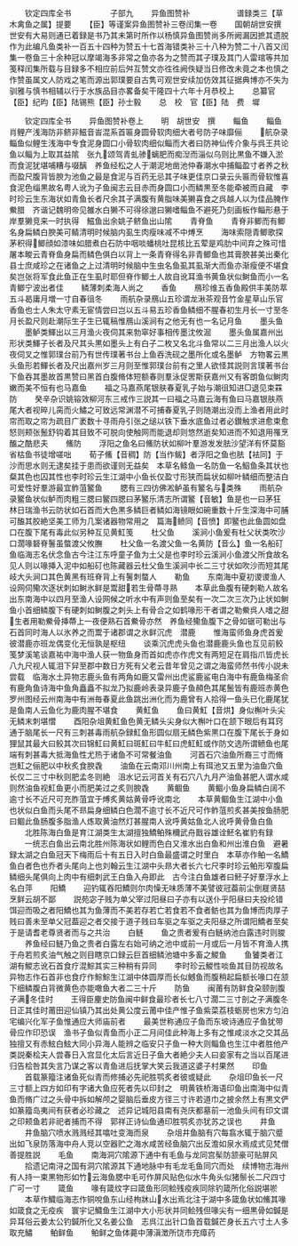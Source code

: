 <!-- { "loadSidebar": true } -->
　　钦定四库全书　　　　　子部九
　　异鱼图赞补　　　　　　谱録类三【草木禽鱼之属】提要
　　【臣】等谨案异鱼图赞补三卷闰集一卷
　　国朝胡世安撰世安有大易则通已着録是书乃其未第时所作以杨慎异鱼图赞尚多所阙漏因摭其遗脱作为此编凡鱼类补一百五十四种为赞五十七首海错类补三十八种为赞二十八首又闰集一卷鱼三十余种冠以摩竭海多非常之鱼亦各为之赞而其子璞及其门人雷琯等共加笺释闰集所载与目録多不相应前后舛互赞文亦徃徃阙佚疑当日修改未竟之本也慎之作赞虽属文人防戏之笔而源出郭璞要自古隽可观世安续加仿效其征据典博亦不失为驯雅与慎书相辅以行于水族品目亦畧备矣干隆四十六年十月恭校上
　　总纂官【臣】纪昀【臣】陆锡熊【臣】孙士毅
　　总　校　官【臣】陆　费　墀













　　钦定四库全书
　　异鱼图赞补卷上
　　明　胡世安　撰
　　鲻鱼
　　鲻鱼肖鲤产浅海防非鲚非鰦音峕混系首匾身圆骨软肉细大者号防子味靡俪
　　航杂录鲻鱼似鲤生浅海中专食泥身圆口小骨软肉细似鲻而大者曰防神仙传介象与呉王共论鱼以鲻为上取其益隂　张九颂驾青虬骖螭肥而痴湼而淄似乌则比黒鱼不嫌入淤而食泥犹堪哺糟与啜醨　养鱼经松之人于潮泥地凿池仲春潮水中捕鲻盈寸者养之秋而盈尺腹背皆腴为池鱼之最是食泥与百药无忌其子味更佳京口录云头匾而骨软惟喜食泥色缁黒故名粤人讹为子鱼闽志云目赤而身圆口小而鳞黒至冬能牵被而自藏　李时珍云生东海状如青鱼长者尺余其子满腹有黄脂味美獭喜食之呉越人以为佳品腌作鮝腊　齐谐记魏明帝见雒水白獭不可得徐邈曰獭嗜鲻鱼不避死乃刻画板作鲻形悬于岸羣獭竞来一时执得　鰦鱼出余姚子鲚鱼出山隂
　　青脊鱼
　　青脊非鲫而有鲫名身扁鳞白腴美可鲭清明时候脑内虱生肉瘦味减不中煿烹
　　海味索隠青鲫歌探茅积得鲫顔如漆味如腊煮白石防中咽啖蟠桃吐昆核比五荤是鸡肋中间弃之殊可惜屠本畯云青脊鱼身扁而鳞色俱白以背上一条青脊得名非青鲫鱼也其膏腴甚美出秦化县士庶咸珍之在诸鱼之上过清明时候脑中生虫名鱼虱其虱渐大而鱼亦渐瘦便不堪食矣岂张将军食此鱼正在生虱时耶但脊作鲫土人故自讹耳渔书黄鱼状似鲥鱼而小一名青鲫宁波出者佳
　　鳞薄刺柔海人尚之
　　香鱼
　　鴈珍维五香鱼殿供丰美防萃五斗曷庸月増一寸自春徂冬
　　雨航杂录鴈山五珍谓龙湫茶观音竹金星草山乐官香鱼也士人朱太守素无宦情尝曰岂以五斗易五珍香鱼鳞细不腥春初生月长一寸至冬月长盈尺则赴潮际生子生已辄稿惟鴈山溪涧有之他无有也一名记月鱼
　　墨头鱼
　　墨鲈类鯶出以三月渔火夜伺其来勃窣好事相传墨沈攸淈
　　墨头鱼属嘉州出形状类鯶子长者及尺其头黒如墨头上有白子二枚又名北斗鱼常以二三月出渔人以火夜伺叉之惟郭璞台前乃有世传璞著书台上鱼吞洗砚之墨所化或名墨鲈　方物畧云黒头鱼形若鯶长者及尺出嘉州岁三月则至惟郭璞台前有之里人欲怪其説则言璞著书台下鱼吞其墨故首黒赞曰黑首白腹脩体短额春则羣泳促罟斯获嘉州又有客朗鱼似鲥肉嫩而美不恒有也马嘉鱼
　　福之马嘉燕尾银肤春夏乳子始与潮徂知进□退见束罧防
　　癸辛杂识姚镕效柳河东三戒作三説其一曰福之马嘉云海有鱼曰马嘉银肤燕尾大者视晬儿脔而火鱐之可致远常渊潜不可捕春夏乳子则随潮出没而上渔者用此时帘而取之帘为疏目广袤数十寻雨舟引张之缒以铁下垂水底鱼过者必鑚触求进愈束愈怒则颊张鬛舒钩着其目致不可脱向使触网而能退却则悠然逝矣知进而不知退用罹烹醢之酷悲夫
　　鯈防
　　浮阳之鱼名曰鯈防状如柳叶羣游发发胠沙望洋有怀莫豁省枯鱼书徒增嗟咄
　　荀子鯈【音稠】防【当作鲅】者浮阳之鱼也胠【袪同】于沙而思水则无逮矣挂于患而欲谨则无益矣　本草名鲦鱼一名防鱼一名鮂鱼条其状也粲其色也囚其性也李时珍云生江湖中小鱼长仅盈寸形狭而扁状如柳叶鳞细而整洁白可爱性好羣游最宜鲊菹鳘鱼
　　腮有三四彷佛淞鲈虽有鳘名与类殊
　　雨航杂录鳘鱼状似鲈而肉粗三腮曰鳘四腮曰茅鳘乐清志所谓鳘【音敏】鱼是也一曰茅狂　林日瑞渔书云防状如石首而大色黒多鳞巨者鳞如海镜眼如碗重数十斤生深海中可脯可醢其胶絶坚美工师为几案诸器物常用之　篇海鲼同【音愤】即鳘也此鱼圆如盘口在腹下尾有毒此似另种互见黄魟笺
　　杜父鱼
　　溪涧小鱼爰有杜父状类吹沙口濶喙砮脊鬐虽螫渡父攸膴
　　杜父鱼一名渡父鱼一名黄防【音么】鱼一名船矴鱼临海志名伏念鱼古今注江东呼童子鱼为土父是也李时珍云溪涧小鱼渡父所食故名见人则以喙挿入泥中如船矴也陈藏器云杜父鱼生溪涧中长二三寸状如吹沙而短其尾岐大头涧口其色黄黑有班脊背上有鬐刺螫人
　　勒鱼
　　东南海中夏初谡谡渔人设网伺鳓次逐状刺如鲥氷鲜是鬻甜若生骨蔕寻熟
　　本草此鱼腹有硬刺勒人故名出东南海中以四月至渔人设网候之听水中有声则鱼至矣有一次二次三次乃止状如鲥鱼小首细鳞腹下有硬刺如鲥腹之刺头上有骨合之如鹤喙形干者谓之勒鮝呉人嗜之甜生者用勒鮝骨挿蔕上一夜便熟石首鮝骨亦然　养鱼经鳓鱼腹下之骨如锯可勒出与石首同时海人以氷养之而鬻于诸郡谓之氷鲜沉虎　潜鹿
　　惟海蛮师鱼身虎首爰彼潜鹿亦班龙偶变化无恒孰是枢纽
　　谈乘沉虎虎头鱼也潜鹿鹿头鱼也互见前鲛笺梦溪笔谈嘉祐中海中渔人获一物鱼身而首如虎亦作虎文有两短足在肩指爪皆虎长八九尺视人辄泪下舁至郡中数日方死有父老云昔年曾见之谓之海蛮师然书传小説未尝载　临海水土异物志鹿头鱼有两角如鹿又雷州出虎鲨鹿鲨电白海中有鹿鱼梅圣俞有鹿角鱼诗海中鱼角矗矗不拟龙乃拟鹿岭表录异鹿子鱼頳色其尾鬛皆有鹿班赤黄色罗州图经云州南海中有洲毎春夏此鱼跳出洲化而为鹿曾有人拾得一鱼头已化鹿尾犹是鱼南人云鱼化为鹿肉腥不堪食
　　黄魟鱼
　　鱼曰黄魟【音烘】身似槲叶头尖无鳞末刺堪慴
　　酉阳杂俎黄魟鱼色黄无鳞头尖身似大槲叶口在颔下眼后有耳窍通于脑尾长一尺有三刺甚毒雨航杂録魟鱼形圆似扇无鳞色紫黒口在腹下尾长于身如狸鼠其最大曰鲛其次曰锦魟曰黄魟曰斑魟曰牛魟曰虎魟魟或作防文选所谓鲼鱼也尾端有刺甚毒大抵海鱼性尤热于诸鱼不可常餐油鱼
　　河首石穴油鱼所裔三寸而脩岂魟之俪肥以中秋炙食腴毳
　　油鱼在云南邓川州南上有珥池又五里为油鱼穴鱼长仅二三寸中秋则肥孟冬则絶　沮水记云河首关有石穴八九月产油鱼甚肥人谓水咸则然油鱼视魟鱼更小而肥美过之炙则腴毳
　　黄鲴鱼
　　黄鲴小鱼身扁鳞白阔不逾寸长不近尺可充胙菹宜于煿炙黄姑黄骨呼讹南北
　　本草黄鲴鱼生江湖中小鱼也状似白鱼而头尾不昻扁身细鳞白色濶不逾寸长不近尺可作鲊菹煎炙甚美按鱼肠肥曰鲴此鱼肠腹多脂渔人炼取黄油然灯甚腥南人讹呼黄姑鱼北人讹呼黄骨鱼白鱼
　　北胜陈海白鱼是育江湖类生太湖擅独鱎鲌殊穪武舟戬谷雄诠魾名崔豹有録
　　一统志白鱼出云南北胜州陈海状如鲤而色白又淮水出白鱼和州出淮白鱼　避暑録太湖之白鱼冠天下梅雨后十有五日入时白鱼最盛谓之时里白　本草亦作鲌一名鱎鱼白者色也乔者头尾向上也刘翰云生江湖中头昻大者长六七尺李时珍云鲌形窄腹扁鳞细头尾俱向上肉中有细刺武王白鱼入舟即此　古今注白鱼雄者曰魾子好羣浮水上名白萍
　　阳鱎
　　迎钓辄吞阳鱎则尔肉懆无味质薄不美譬彼冠葢前尘倒屣贤喆烹鲜云胡不鄙
　　説苑宓子贱为单父宰过阳昼曰子亦有以送仆乎阳昼曰夫投纶错饵迎而吸之者阳鱎也其为鱼薄而不美若存若亡若食若不食者鲂也其为鱼博而肉厚子贱曰善未至单父冠葢迎之者交接于道子贱曰车驱之车驱之夫阳昼之所谓阳鱎者至矣于是请耆老尊贤者而与之共治
　　白鲢
　　鱼之贵者爰有白鲢纳池白露违时则脧
　　养鱼经曰鲢乃鱼之贵者白露左右始可纳之池中或前一月或后一月皆不育渔人携于舟若煎炙油气触之则目瞎京口録云巨首细鳞池塘中多畜之鯼鱼
　　鱼饕类者江湖有鯼志讹石首食疗混鯮其实三种稍有异同
　　李时珍云鯼性啖鱼其目防视故名异物志作石首非也食疗作鯮鯮生江湖中体圆厚而长似鳡鱼而腹稍起扁额长喙口在颔下细鳞腹白背微黄色亦能噉鱼大者二三十斤
　　防鱼
　　闽莆有防鲜食朶颐剖腹子满冬佳时
　　王得臣麈史防鱼闽中鲜食最珍者长七八寸濶二三寸剖之子满腹冬日正其佳时莆田迎仙镇乃其出处黄公度云莆中佳产惟子鱼紫菜荔枝蛎房也宋方匀泊宅编兴化军子鱼惟通应大师庙前者
　　最美世称通应子鱼而东坡诗通应子鱼犹带骨应作印恐误　渔书子鱼似青鱼而小正二月间佳此种海上多有之惟咸淡水之交其品独擅又有赤鮌白鮌大同小异海人能辨之临安只子鱼一种大则鲻鱼也生江中者胜他产类説秦桧夫人尝春日入宫显化太后言近日子鱼大者絶少夫人曰妾家有之当以百尾进归告桧咎其失言乃谋之客以青鱼进后抚掌大笑云我道这婆子村果然
　　印鱼
　　首载篆籀注诸鱼死似青而修捕必先祀胜鹗炙者彼或疑此
　　杂俎印鱼长一尺三寸额上四方如印有字诸大鱼应死者先以印封之　明黄铁桥海语印鱼出南海中似青鱼而脩广过之头骨中拆如解颅之婴脑后垂皮方径三寸许若道巾之披余然上有黒文俨如篆籀岛夷间有获者必珍藏之　述异记城阳县南有尧庆都墓前一池鱼头间有印文谓之印颊鱼若非祀者捕而不得　郭祥正诗仙鱼通印胜鹗炙亦犹苏之误也
　　井鱼
　　井鱼脑穴喷水溅溅经其噏吐变海而泉
　　杂俎井鱼脑有穴每翕水辄于脑穴蹙出如飞泉防落海中舟人竞以空器贮之海水咸苦经鱼脑穴出反澹如泉水焉成式见梵僧善提胜説
　　毛鱼
　　南海洞穴隂源下通中有毛鱼与龙同宫髤防颔豪可贴屏风
　　拾遗记南浔之国有洞穴隂源其下通地脉中有毛龙毛鱼同穴而处　续博物志海州有人持一束黒物形如竹云海鱼腮中毛可作屏风贴色似水牛角头似猪鬃长二尺四寸广可一寸
　　箴鱼
　　喙有箴纹字曰箴鱼形同鲙残疫疾同除钓箴所化俗説堪唹
　　本草作鱵临海志作铜哾鱼东山经栒牀山水出焉北注于湖中多箴鱼状如鯈其喙如箴食之无疫疾　寰宇记鱵鱼生江湖中大小形状并同鲙残但喙尖有一细黒骨如鍼是异耳俗云姜太公钓鍼所化又名姜公鱼　志呉江出针口鱼首载鍼芒身长五六寸土人多取充鱐
　　鲌鲜鱼
　　鲌鲜之鱼体薧中薄滇澂所饶市充瘴药
